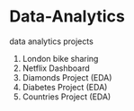 # Data-Analytics
data analytics projects 

1. London bike sharing 
2. Netflix Dashboard
3. Diamonds Project (EDA)
4. Diabetes Project (EDA)
5. Countries Project (EDA)
   

